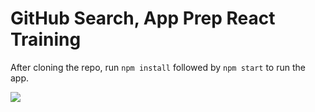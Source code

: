 # GitHub Search, App Prep React Training

After cloning the repo, run `npm install` followed by `npm start` to run the app.

<img src="https://media.giphy.com/media/3bdq1J389OQJDqfyxH/giphy.gif" />
